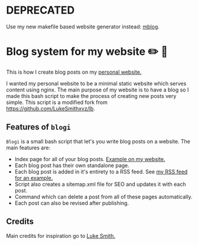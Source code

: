 # DEPRECATED
Use my new makefile based website generator instead: [mblog](https://github.com/miikanissi/mblog).

# Blog system for my website :pencil2: :orange_book:
This is how I create blog posts on my [personal website.](https://miikanissi.com)

I wanted my personal website to be a minimal static website which serves content using nginx. The main purpose of my website is to have a blog so I made this bash script to make the process of creating new posts very simple. This script is a modified fork from https://github.com/LukeSmithxyz/lb.

## Features of `blogi`

`Blogi` is a small bash script that let's you write blog posts on a website. The main features are:

- Index page for all of your blog posts. [Example on my website.](https://miikanissi.com/blogindex)
- Each blog post has their own standalone page.
- Each blog post is added in it's entirety to a RSS feed. See [my RSS feed for an example.](https://miikanissi.com/rss.xml)
- Script also creates a sitemap.xml file for SEO and updates it with each post.
- Command which can delete a post from all of these pages automatically.
- Each post can also be revised after publishing.

## Credits
Main credits for inspiration go to [Luke Smith.](https://github.com/LukeSmithxyz/lb)

